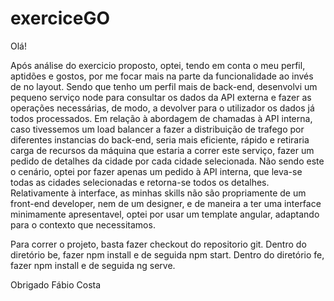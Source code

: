 # exerciceGO

Olá!

Após análise do exercicio proposto, optei, tendo em conta o meu perfil, aptidões e gostos, por me focar mais na parte da funcionalidade ao invés de no layout. 
Sendo que tenho um perfil mais de back-end, desenvolvi um pequeno serviço node para consultar os dados da API externa e fazer as operações necessárias, de modo, a devolver para o utilizador os dados já todos processados. 
Em relação à abordagem de chamadas à API interna, caso tivessemos um load balancer a fazer a distribuição de trafego por diferentes instancias do back-end, seria mais eficiente, rápido e retiraria carga de recursos da máquina que estaria a correr este serviço, fazer um pedido de detalhes da cidade por cada cidade selecionada. Não sendo este o cenário, optei por fazer apenas um pedido à API interna, que leva-se todas as cidades selecionadas e retorna-se todos os detalhes.
Relativamente à interface, as minhas skills não são propriamente de um front-end developer, nem de um designer, e de maneira a ter uma interface minimamente apresentavel, optei por usar um template angular, adaptando para o contexto que necessitamos.

Para correr o projeto, basta fazer checkout do repositorio git. Dentro do diretório be, fazer npm install e de seguida npm start. Dentro do diretório fe, fazer npm install e de seguida ng serve.

Obrigado
Fábio Costa
